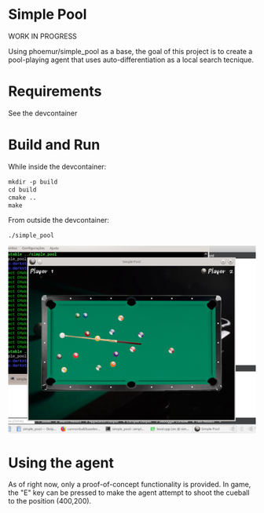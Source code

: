 # Simple Pool
WORK IN PROGRESS  

Using phoemur/simple_pool as a base, the goal of this project is to create a pool-playing agent that uses auto-differentiation as a local search tecnique.

# Requirements
See the devcontainer
  
# Build and Run
While inside the devcontainer:  
```
mkdir -p build
cd build
cmake ..
make
```

From outside the devcontainer:
```
./simple_pool
```
![](screenshot.png)

# Using the agent
As of right now, only a proof-of-concept functionality is provided. In game, the "E" key can be pressed to make the agent attempt to shoot the cueball to the position (400,200).
